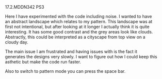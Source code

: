 17.2.MDDN342 PS3

Here I have experimented with the code including noise. I wanted to have an abstract landscape which relates to my pattern. This landscape was at first not intentional, but after looking at it longer I actually think it is quite interesting. It has some good contrast and the grey areas look like clouds. Abstractly, this could be interpreted as a cityscape from top view on a cloudy day. 

The main issue I am frustrated and having issues with is the fact it generates the designs very slowly. I want to figure out how I could keep this asthetic but make the code run faster. 

Also to switch to pattern mode you can press the space bar.